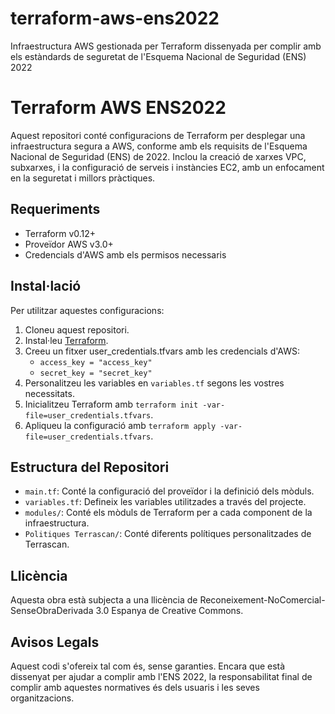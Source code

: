 # terraform-aws-ens2022
Infraestructura AWS gestionada per Terraform dissenyada per complir amb els estàndards de seguretat de l'Esquema Nacional de Seguridad (ENS) 2022

# Terraform AWS ENS2022

Aquest repositori conté configuracions de Terraform per desplegar una infraestructura segura a AWS, conforme amb els requisits de l'Esquema Nacional de Seguridad (ENS) de 2022. Inclou la creació de xarxes VPC, subxarxes, i la configuració de serveis i instàncies EC2, amb un enfocament en la seguretat i millors pràctiques.

## Requeriments

- Terraform v0.12+
- Proveïdor AWS v3.0+
- Credencials d'AWS amb els permisos necessaris

## Instal·lació

Per utilitzar aquestes configuracions:

1. Cloneu aquest repositori.
2. Instal·leu [Terraform](https://www.terraform.io/downloads.html).
3. Creeu un fitxer user_credentials.tfvars amb les credencials d'AWS:
   - `access_key = "access_key"`
   - `secret_key = "secret_key"`
4. Personalitzeu les variables en `variables.tf` segons les vostres necessitats.
5. Inicialitzeu Terraform amb `terraform init -var-file=user_credentials.tfvars`.
6. Apliqueu la configuració amb `terraform apply -var-file=user_credentials.tfvars`.

## Estructura del Repositori

- `main.tf`: Conté la configuració del proveïdor i la definició dels mòduls.
- `variables.tf`: Defineix les variables utilitzades a través del projecte.
- `modules/`: Conté els mòduls de Terraform per a cada component de la infraestructura.
- `Politiques Terrascan/`: Conté diferents polítiques personalitzades de Terrascan.
## Llicència

Aquesta obra està subjecta a una llicència de Reconeixement-NoComercial-SenseObraDerivada 3.0 Espanya de Creative Commons.

## Avisos Legals

Aquest codi s'ofereix tal com és, sense garanties. Encara que està dissenyat per ajudar a complir amb l'ENS 2022, la responsabilitat final de complir amb aquestes normatives és dels usuaris i les seves organitzacions.
